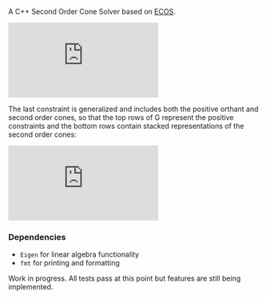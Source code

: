 A C++ Second Order Cone Solver based on [ECOS](https://github.com/embotech/ecos).

<!--
\begin{aligned} 
\text{minimize} \ c^T x \\
\text{subject to} \ Ax &= b \\
Gx &\preceq_K h
\end{aligend}
-->
![equation](https://latex.codecogs.com/gif.latex?%5Cbegin%7Baligned%7D%20%5Ctext%7Bminimize%7D%20%5C%20c%5ET%20x%20%5C%5C%20%5Ctext%7Bsubject%20to%7D%20%5C%20Ax%20%26%3D%20b%20%5C%5C%20Gx%20%26%5Cpreceq_K%20h%20%5Cend%7Baligend%7D)

The last constraint is generalized and includes both the positive orthant and second order cones, so that the top rows of G represent the positive constraints and the bottom rows contain stacked representations of the second order cones:
<!--
Q_n = \{ \begin{bmatrix}t\\x\end{bmatrix} \mid  t \geq \lVert x \rVert_2 \} 
-->
![equation](https://latex.codecogs.com/gif.latex?Q_n%20%3D%20%5C%7B%20%5Cbegin%7Bbmatrix%7Dt%5C%5Cx%5Cend%7Bbmatrix%7D%20%5Cmid%20t%20%5Cgeq%20%5ClVert%20x%20%5CrVert_2%20%5C%7D)

### Dependencies
* `Eigen` for linear algebra functionality
* `fmt` for printing and formatting

Work in progress. All tests pass at this point but features are still being implemented.
